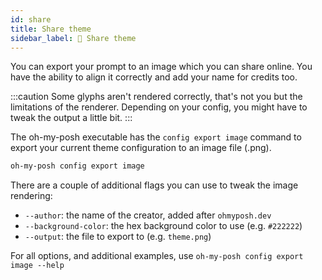```yaml
---
id: share
title: Share theme
sidebar_label: 📸 Share theme
---
```


You can export your prompt to an image which you can share online. You have the ability to align
it correctly and add your name for credits too.

:::caution
Some glyphs aren't rendered correctly, that's not you but the limitations of the renderer.
Depending on your config, you might have to tweak the output a little bit.
:::

The oh-my-posh executable has the `config export image` command to export your current theme configuration
to an image file (.png).

```powershell
oh-my-posh config export image
```

There are a couple of additional flags you can use to tweak the image rendering:

- `--author`: the name of the creator, added after `ohmyposh.dev`
- `--background-color`: the hex background color to use (e.g. `#222222`)
- `--output`: the file to export to (e.g. `theme.png`)

For all options, and additional examples, use `oh-my-posh config export image --help`
